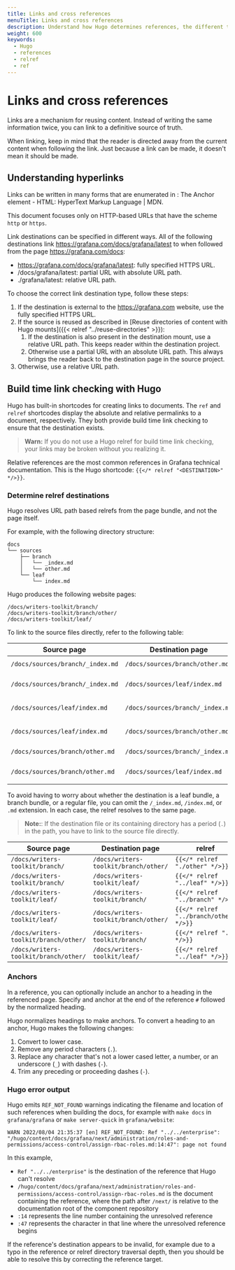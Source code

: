 ```yaml
---
title: Links and cross references
menuTitle: Links and cross references
description: Understand how Hugo determines references, the different types of references, and how to use them.
weight: 600
keywords:
  - Hugo
  - references
  - relref
  - ref
---
```


# Links and cross references

Links are a mechanism for reusing content.
Instead of writing the same information twice, you can link to a definitive source of truth.

When linking, keep in mind that the reader is directed away from the current content when following the link.
Just because a link can be made, it doesn't mean it should be made.

## Understanding hyperlinks

Links can be written in many forms that are enumerated in [<a>: The Anchor element - HTML: HyperText Markup Language | MDN](https://developer.mozilla.org/en-US/docs/Web/HTML/Element/a#href).

This document focuses only on HTTP-based URLs that have the scheme `http` or `https`.

Link destinations can be specified in different ways.
All of the following destinations link https://grafana.com/docs/grafana/latest to when followed from the page https://grafana.com/docs:

- https://grafana.com/docs/grafana/latest: fully specified HTTPS URL.
- /docs/grafana/latest: partial URL with absolute URL path.
- ./grafana/latest: relative URL path.

To choose the correct link destination type, follow these steps:

1. If the destination is external to the https://grafana.com website, use the fully specified HTTPS URL.
1. If the source is reused as described in [Reuse directories of content with Hugo mounts]({{< relref "../reuse-directories" >}}):
   1. If the destination is also present in the destination mount, use a relative URL path.
      This keeps reader within the destination project.
   1. Otherwise use a partial URL with an absolute URL path.
      This always brings the reader back to the destination page in the source project.
1. Otherwise, use a relative URL path.

## Build time link checking with Hugo

Hugo has built-in shortcodes for creating links to documents.
The `ref` and `relref` shortcodes display the absolute and relative permalinks to a document, respectively.
They both provide build time link checking to ensure that the destination exists.

> **Warn:** If you do not use a Hugo relref for build time link checking, your links may be broken without you realizing it.

Relative references are the most common references in Grafana technical documentation.
This is the Hugo shortcode: `{{</* relref "<DESTINATION>" */>}}`.

### Determine relref destinations

Hugo resolves URL path based relrefs from the page bundle, and not the page itself.

For example, with the following directory structure:

```
docs
└── sources
    ├── branch
    │   └── _index.md
    │   └── other.md
    └── leaf
        └── index.md
```

Hugo produces the following website pages:

```
/docs/writers-toolkit/branch/
/docs/writers-toolkit/branch/other/
/docs/writers-toolkit/leaf/
```

To link to the source files directly, refer to the following table:

| Source page                      | Destination page                 | relref                                     |
| -------------------------------- | -------------------------------- | ------------------------------------------ |
| `/docs/sources/branch/_index.md` | `/docs/sources/branch/other.md`  | `{{</* relref "other.md" */>}}`            |
| `/docs/sources/branch/_index.md` | `/docs/sources/leaf/index.md`    | `{{</* relref "../leaf/index.md" */>}}`    |
| `/docs/sources/leaf/index.md`    | `/docs/sources/branch/_index.md` | `{{</* relref "../branch/_index.md" */>}}` |
| `/docs/sources/leaf/index.md`    | `/docs/sources/branch/other.md`  | `{{</* relref "../branch/other.md" */>}}`  |
| `/docs/sources/branch/other.md`  | `/docs/sources/branch/_index.md` | `{{</* relref "./_index.md" */>}}`         |
| `/docs/sources/branch/other.md`  | `/docs/sources/leaf/index.md`    | `{{</* relref "../leaf/index.md" */>}}`    |

To avoid having to worry about whether the destination is a leaf bundle, a branch bundle, or a regular file, you can omit the `/_index.md`, `/index.md`, or `.md` extension.
In each case, the relref resolves to the same page.

> **Note:**: If the destination file or its containing directory has a period (`.`) in the path, you have to link to the source file directly.

| Source page                           | Destination page                      | relref                                 |
| ------------------------------------- | ------------------------------------- | -------------------------------------- |
| `/docs/writers-toolkit/branch/`       | `/docs/writers-toolkit/branch/other/` | `{{</* relref "./other" */>}}`         |
| `/docs/writers-toolkit/branch/`       | `/docs/writers-toolkit/leaf/`         | `{{</* relref "../leaf" */>}}`         |
| `/docs/writers-toolkit/leaf/`         | `/docs/writers-toolkit/branch/`       | `{{</* relref "../branch" */>}}`       |
| `/docs/writers-toolkit/leaf/`         | `/docs/writers-toolkit/branch/other/` | `{{</* relref "../branch/other" */>}}` |
| `/docs/writers-toolkit/branch/other/` | `/docs/writers-toolkit/branch/`       | `{{</* relref "./" */>}}`              |
| `/docs/writers-toolkit/branch/other/` | `/docs/writers-toolkit/leaf/`         | `{{</* relref "../leaf" */>}}`         |

### Anchors

In a reference, you can optionally include an anchor to a heading in the referenced page.
Specify and anchor at the end of the reference `#` followed by the normalized heading.

Hugo normalizes headings to make anchors.
To convert a heading to an anchor, Hugo makes the following changes:

1. Convert to lower case.
1. Remove any period characters (`.`).
1. Replace any character that's not a lower cased letter, a number, or an underscore (`_`) with dashes (`-`).
1. Trim any preceding or proceeding dashes (`-`).

### Hugo error output

Hugo emits `REF_NOT_FOUND` warnings indicating the filename and location of such references when building the docs, for example with `make docs` in `grafana/grafana` or `make server-quick` in `grafana/website`:

```
WARN 2022/08/04 21:35:37 [en] REF_NOT_FOUND: Ref "../../enterprise": "/hugo/content/docs/grafana/next/administration/roles-and-permissions/access-control/assign-rbac-roles.md:14:47": page not found
```

In this example,

- `Ref "../../enterprise"` is the destination of the reference that Hugo can't resolve
- `/hugo/content/docs/grafana/next/administration/roles-and-permissions/access-control/assign-rbac-roles.md` is the document containing the reference, where the path after `/next/` is relative to the documentation root of the component repository
- `:14` represents the line number containing the unresolved reference
- `:47` represents the character in that line where the unresolved reference begins

If the reference's destination appears to be invalid, for example due to a typo in the reference or relref directory traversal depth, then you should be able to resolve this by correcting the reference target.
